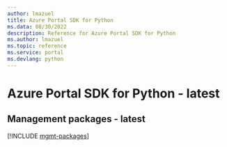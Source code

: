 ```yaml
---
author: lmazuel
title: Azure Portal SDK for Python
ms.data: 08/30/2022
description: Reference for Azure Portal SDK for Python
ms.author: lmazuel
ms.topic: reference
ms.service: portal
ms.devlang: python
---
```

# Azure Portal SDK for Python - latest

## Management packages - latest
[!INCLUDE [mgmt-packages](portal-mgmt-index.md)]